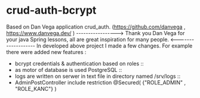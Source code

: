 # crud-auth-bcrypt

Based on  Dan Vega application crud_auth. 
(https://github.com/danvega  , https://www.danvega.dev/ )  ----------------->
Thank you Dan Vega for your java  Spring lessons,  all are great inspiration for many people.  <-------------------
In developed above project I made a few changes. 
For example there were added new features :
- bcrypt credentials & authentication based on roles ::
- as motor of database is used PostgreSQL ::
- logs are written on serwer in text file in directory named /srv/logs ::
- AdminPostController  include restriction   @Secured( {"ROLE_ADMIN" , "ROLE_KANC"} )

